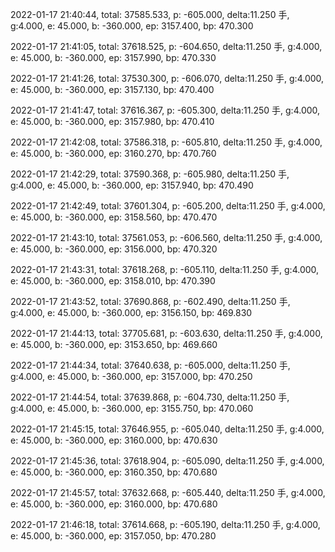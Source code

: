 2022-01-17 21:40:44, total: 37585.533, p: -605.000, delta:11.250 手, g:4.000, e: 45.000, b: -360.000, ep: 3157.400, bp: 470.300

2022-01-17 21:41:05, total: 37618.525, p: -604.650, delta:11.250 手, g:4.000, e: 45.000, b: -360.000, ep: 3157.990, bp: 470.330

2022-01-17 21:41:26, total: 37530.300, p: -606.070, delta:11.250 手, g:4.000, e: 45.000, b: -360.000, ep: 3157.130, bp: 470.400

2022-01-17 21:41:47, total: 37616.367, p: -605.300, delta:11.250 手, g:4.000, e: 45.000, b: -360.000, ep: 3157.980, bp: 470.410

2022-01-17 21:42:08, total: 37586.318, p: -605.810, delta:11.250 手, g:4.000, e: 45.000, b: -360.000, ep: 3160.270, bp: 470.760

2022-01-17 21:42:29, total: 37590.368, p: -605.980, delta:11.250 手, g:4.000, e: 45.000, b: -360.000, ep: 3157.940, bp: 470.490

2022-01-17 21:42:49, total: 37601.304, p: -605.200, delta:11.250 手, g:4.000, e: 45.000, b: -360.000, ep: 3158.560, bp: 470.470

2022-01-17 21:43:10, total: 37561.053, p: -606.560, delta:11.250 手, g:4.000, e: 45.000, b: -360.000, ep: 3156.000, bp: 470.320

2022-01-17 21:43:31, total: 37618.268, p: -605.110, delta:11.250 手, g:4.000, e: 45.000, b: -360.000, ep: 3158.010, bp: 470.390

2022-01-17 21:43:52, total: 37690.868, p: -602.490, delta:11.250 手, g:4.000, e: 45.000, b: -360.000, ep: 3156.150, bp: 469.830

2022-01-17 21:44:13, total: 37705.681, p: -603.630, delta:11.250 手, g:4.000, e: 45.000, b: -360.000, ep: 3153.650, bp: 469.660

2022-01-17 21:44:34, total: 37640.638, p: -605.000, delta:11.250 手, g:4.000, e: 45.000, b: -360.000, ep: 3157.000, bp: 470.250

2022-01-17 21:44:54, total: 37639.868, p: -604.730, delta:11.250 手, g:4.000, e: 45.000, b: -360.000, ep: 3155.750, bp: 470.060

2022-01-17 21:45:15, total: 37646.955, p: -605.040, delta:11.250 手, g:4.000, e: 45.000, b: -360.000, ep: 3160.000, bp: 470.630

2022-01-17 21:45:36, total: 37618.904, p: -605.090, delta:11.250 手, g:4.000, e: 45.000, b: -360.000, ep: 3160.350, bp: 470.680

2022-01-17 21:45:57, total: 37632.668, p: -605.440, delta:11.250 手, g:4.000, e: 45.000, b: -360.000, ep: 3160.000, bp: 470.680

2022-01-17 21:46:18, total: 37614.668, p: -605.190, delta:11.250 手, g:4.000, e: 45.000, b: -360.000, ep: 3157.050, bp: 470.280
